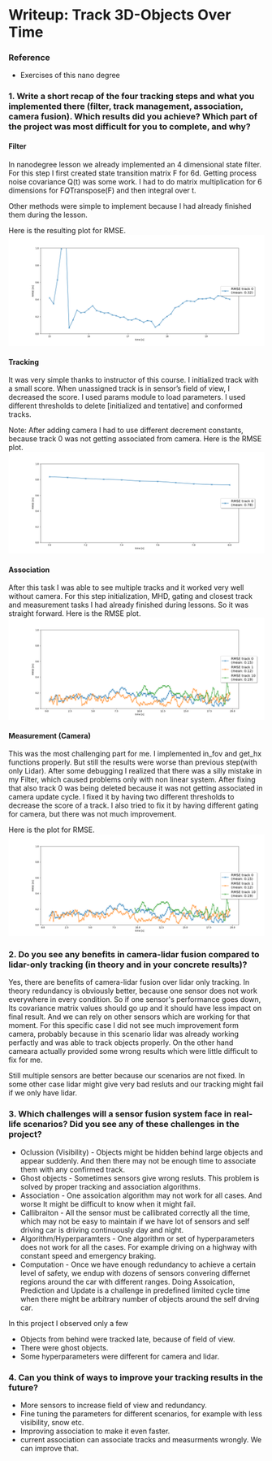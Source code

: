 # Writeup: Track 3D-Objects Over Time
### Reference
* Exercises of this nano degree


### 1. Write a short recap of the four tracking steps and what you implemented there (filter, track management, association, camera fusion). Which results did you achieve? Which part of the project was most difficult for you to complete, and why?

#### Filter
In nanodegree lesson we already implemented an 4 dimensional state filter. For this step I first created state transition matrix F for 6d.
Getting process noise covariance Q(t) was some work. I had to do matrix multiplication for 6 dimensions for F*Q*Transpose(F) and then integral over t.

Other methods were simple to implement because I had already finished them during the lesson.

Here is the resulting plot for RMSE.
<img src="img/RMSE.png"/>

#### Tracking
It was very simple thanks to instructor of this course. I initialized track with a small score. 
When unassigned track is in sensor’s field of view, I decreased the score.
I used params module to load parameters.
I used different thresholds to delete [initialized and tentative]  and conformed tracks.

Note: After adding camera I had to use different decrement constants, because track 0 was not getting associated from camera.
Here is the RMSE plot.
<img src="img/RMSE2.png"/>

#### Association
After this task I was able to see multiple tracks and it worked very well without camera.
For this step initialization, MHD, gating and closest track and measurement tasks I had already finished during lessons. So it was straight forward.
Here is the RMSE plot.
<img src="img/RMSE3.png"/>

#### Measurement (Camera)
This was the most challenging part for me. 
I implemented in_fov and get_hx functions properly. But still the results were worse than previous step(with only Lidar).
After some debugging I realized that there was a silly mistake in my Filter, which caused problems only with non linear system.
After fixing that also track 0 was being deleted because it was not getting associated in camera update cycle. I fixed it by having two different thresholds to decrease the score of a track.
I also tried to fix it by having different gating for camera, but there was not much improvement.

Here is the plot for RMSE.
<img src="img/RMSE4.png"/>


### 2. Do you see any benefits in camera-lidar fusion compared to lidar-only tracking (in theory and in your concrete results)? 
Yes, there are benefits of camera-lidar fusion over lidar only tracking. In theory redundancy is obviously better, because one sensor does not work everywhere 
in every condition. So if one sensor's performance goes down, Its covariance matrix values should go up and it should have less impact on final result. And 
we can rely on other sensors which are working for that moment.
For this specific case I did not see much improvement form camera, probably because in this scenario lidar was already working perfactly and was able to 
track objects properly. On the other hand cameara actually provided some wrong results which were little difficult to fix for me.

Still multiple sensors are better because our scenarios are not fixed. In some other case lidar might give very bad resluts and our tracking might fail if we only have lidar.

### 3. Which challenges will a sensor fusion system face in real-life scenarios? Did you see any of these challenges in the project?
* Oclussion (Visibility) - Objects might be hidden behind large objects and appear suddenly. And then there may not be enough time to associate them with any confirmed track.
* Ghost objects - Sometimes sensors give wrong resluts. This problem is solved by proper tracking and association algorithms.
* Association - One assoication algorithm may not work for all cases. And worse It might be difficult to know when it might fail.
* Callibraiton - All the sensor must be callibrated correctly all the time, which may not be easy to maintain if we have lot of sensors and self driving car is driving continuously day and night.
* Algorithm/Hyperparamters - One algorithm or set of hyperparameters does not work for all the cases. For example driving on a highway with constant speed and emergency braking.
* Computation - Once we have enough redundancy to achieve a certain level of safety, we endup with dozens of sensors convering differnet regions around the car with different ranges. Doing Assoication, Prediction and Update is a challenge in predefined limited cycle time when there might be arbitrary number of objects around the self drving car.

In this project I observed only a few
* Objects from behind were tracked late, because of field of view.
* There were ghost objects.
* Some hyperparameters were different for camera and lidar.

### 4. Can you think of ways to improve your tracking results in the future?
* More sensors to increase field of view and redundancy.
* Fine tuning the parameters for different scenarios, for example with less visibility, snow etc.
* Improving association to make it even faster.
* current association can associate tracks and measurments wrongly. We can improve that.

